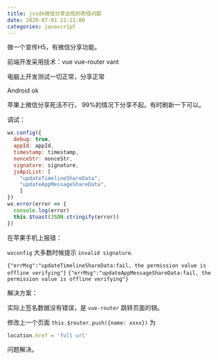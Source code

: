 ```yaml
---
title: jssdk微信分享出现的奇怪问题
date: 2020-07-01 21:21:00
categories: javascript
---
```


做一个宣传H5，有微信分享功能。

前端开发采用技术：vue vue-router vant

电脑上开发测试一切正常，分享正常

Android ok

苹果上微信分享死活不行， 99%的情况下分享不起。有时刷新一下可以。

调试：

```js
wx.config({
  debug: true,
  appId: appId,
  timestamp: timestamp,
  nonceStr: nonceStr,
  signature: signature,
  jsApiList: [
    "updateTimelineShareData",
    "updateAppMessageShareData",
    ]
})
wx.error(error => {
  console.log(error)
  this.$toast(JSON.stringify(error))
})
```

在苹果手机上报错：

`wxconfig` 大多数时候提示 `invalid signature`.

`{"errMsg":"updateTimelineShareData:fail, the permission value is offline verifying"}`
`{"errMsg":"updateAppMessageShareData:fail, the permission value is offline verifying"}`

解决方案：

实际上签名数据没有错误，是 `vue-router` 跳转页面的锅。

修改上一个页面 `this.$router.push({name: xxxx})` 为

```js
location.href = 'full url'
```
问题解决。